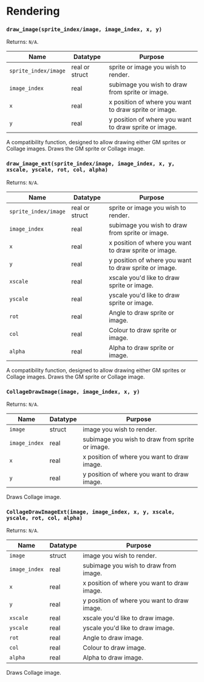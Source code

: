 # Rendering

### `draw_image(sprite_index/image, image_index, x, y)`

Returns: `N/A`.

|Name|Datatype|Purpose|
|---|---|---|
|`sprite_index/image`|real or struct|sprite or image you wish to render.|
|`image_index`|real|subimage you wish to draw from sprite or image.|
|`x`|real|x position of where you want to draw sprite or image.|
|`y`|real|y position of where you want to draw sprite or image.|

A compatibility function, designed to allow drawing either GM sprites or Collage images. Draws the GM sprite or Collage image.

### `draw_image_ext(sprite_index/image, image_index, x, y, xscale, yscale, rot, col, alpha)`

Returns: `N/A`.

|Name|Datatype|Purpose|
|---|---|---|
|`sprite_index/image`|real or struct|sprite or image you wish to render.|
|`image_index`|real|subimage you wish to draw from sprite or image.|
|`x`|real|x position of where you want to draw sprite or image.|
|`y`|real|y position of where you want to draw sprite or image.|
|`xscale`|real|xscale you'd like to draw sprite or image.|
|`yscale`|real|yscale you'd like to draw sprite or image.|
|`rot`|real|Angle to draw sprite or image.|
|`col`|real|Colour to draw sprite or image.|
|`alpha`|real|Alpha to draw sprite or image.|

A compatibility function, designed to allow drawing either GM sprites or Collage images. Draws the GM sprite or Collage image.

### `CollageDrawImage(image, image_index, x, y)`

Returns: `N/A`.

|Name|Datatype|Purpose|
|---|---|---|
|`image`|struct|image you wish to render.|
|`image_index`|real|subimage you wish to draw from sprite or image.|
|`x`|real|x position of where you want to draw image.|
|`y`|real|y position of where you want to draw image.|

Draws Collage image.

### `CollageDrawImageExt(image, image_index, x, y, xscale, yscale, rot, col, alpha)`

Returns: `N/A`.

|Name|Datatype|Purpose|
|---|---|---|
|`image`|struct|image you wish to render.|
|`image_index`|real|subimage you wish to draw from image.|
|`x`|real|x position of where you want to draw image.|
|`y`|real|y position of where you want to draw image.|
|`xscale`|real|xscale you'd like to draw image.|
|`yscale`|real|yscale you'd like to draw image.|
|`rot`|real|Angle to draw image.|
|`col`|real|Colour to draw image.|
|`alpha`|real|Alpha to draw image.|

Draws Collage image.
